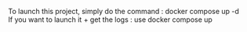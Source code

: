To launch this project, simply do the command : docker compose up -d  
If you want to launch it + get the logs : use docker compose up 
